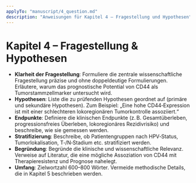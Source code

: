 ```yaml
---
applyTo: "manuscript/4_question.md"
description: "Anweisungen für Kapitel 4 – Fragestellung und Hypothesen"
---
```


# Kapitel 4 – Fragestellung & Hypothesen

* **Klarheit der Fragestellung**: Formuliere die zentrale wissenschaftliche Fragestellung präzise und ohne doppeldeutige Formulierungen. Erläutere, warum das prognostische Potential von CD44 als Tumorstammzellmarker untersucht wird.
* **Hypothesen**: Liste die zu prüfenden Hypothesen geordnet auf (primäre und sekundäre Hypothesen). Zum Beispiel: „Eine hohe CD44‑Expression ist mit einer schlechteren lokoregionären Tumorkontrolle assoziiert.“
* **Endpunkte**: Definiere die klinischen Endpunkte (z. B. Gesamtüberleben, progressionsfreies Überleben, lokoregionäres Rezidivrisiko) und beschreibe, wie sie gemessen werden.
* **Stratifizierung**: Beschreibe, ob Patientengruppen nach HPV‑Status, Tumorlokalisation, T‑/N‑Stadium etc. stratifiziert werden.
* **Begründung**: Begründe die klinische und wissenschaftliche Relevanz. Verweise auf Literatur, die eine mögliche Assoziation von CD44 mit Therapieresistenz und Prognose nahelegt.
* **Umfang**: Zielwortzahl 600–800 Wörter. Vermeide methodische Details, die in Kapitel 5 beschrieben werden.